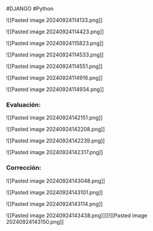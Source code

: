#DJANGO #Python 

![[Pasted image 20240924114133.png]]

![[Pasted image 20240924114423.png]]

![[Pasted image 20240924115823.png]]


![[Pasted image 20240924114533.png]]

![[Pasted image 20240924114551.png]]

![[Pasted image 20240924114916.png]]

![[Pasted image 20240924114934.png]]



### Evaluación:

![[Pasted image 20240924142151.png]]

![[Pasted image 20240924142208.png]]

![[Pasted image 20240924142239.png]]



![[Pasted image 20240924142317.png]]





### Corrección:


![[Pasted image 20240924143048.png]]

![[Pasted image 20240924143101.png]]

![[Pasted image 20240924143114.png]]

![[Pasted image 20240924143438.png]]]]![[Pasted image 20240924143150.png]]
